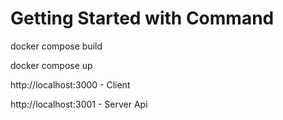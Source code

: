 # Getting Started with Command

docker compose build


docker compose up


http://localhost:3000 - Client

http://localhost:3001 - Server Api

